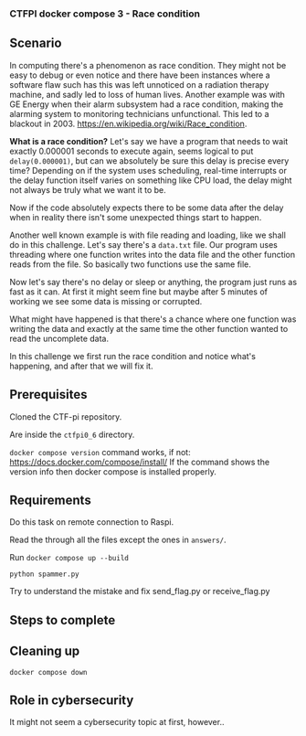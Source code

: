### CTFPI docker compose 3 - Race condition

## Scenario

In computing there's a phenomenon as race condition. They might not be easy to debug or even notice and there have been instances where a software flaw such has this was left unnoticed on a radiation therapy machine, and sadly led to loss of human lives. Another example was with GE Energy when their alarm subsystem had a race condition, making the alarming system to monitoring technicians unfunctional. This led to a blackout in 2003. https://en.wikipedia.org/wiki/Race_condition.

**What is a race condition?** Let's say we have a program that needs to wait exactly 0.000001 seconds to execute again, seems logical to put `delay(0.000001)`, but can we absolutely be sure this delay is precise every time? Depending on if the system uses scheduling, real-time interrupts or the delay function itself varies on something like CPU load, the delay might not always be truly what we want it to be.

Now if the code absolutely expects there to be some data after the delay when in reality there isn't some unexpected things start to happen.

Another well known example is with file reading and loading, like we shall do in this challenge.
Let's say there's a `data.txt` file. Our program uses threading where one function writes into the data file and the other function reads from the file. So basically two functions use the same file. 

Now let's say there's no delay or sleep or anything, the program just runs as fast as it can. At first it might seem fine but maybe after 5 minutes of working we see some data is missing or corrupted.

What might have happened is that there's a chance where one function was writing the data and exactly at the same time the other function wanted to read the uncomplete data.


In this challenge we first run the race condition and notice what's happening, and after that we will fix it.

## Prerequisites

Cloned the CTF-pi repository.

Are inside the `ctfpi0_6` directory.

`docker compose version` command works, if not: https://docs.docker.com/compose/install/
If the command shows the version info then docker compose is installed properly.

## Requirements

Do this task on  remote connection to Raspi.

Read the through all the files except the ones in `answers/`.

Run `docker compose up --build`

`python spammer.py`

Try to understand the mistake and fix send_flag.py or receive_flag.py

## Steps to complete



## Cleaning up

`docker compose down`

## Role in cybersecurity

It might not seem a cybersecurity topic at first, however..

